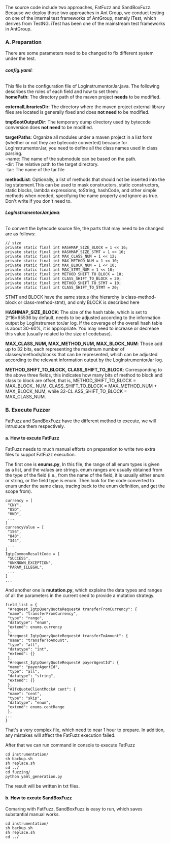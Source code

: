 The source code include two approaches, FatFuzz and SandBoxFuzz.  
Because we deploy those two approaches in Ant Group, we conduct testing on one of the internal test frameworks of AntGroup, namely iTest, which derives from TestNG.
iTest has been one of the mainstream test frameworks in AntGroup.  

### A. Preparation  
There are some parameters need to be changed to fix different system under the test.

###### _**config.yaml**_:
This file is the configuration file of LogInstrumentorJar.java. The following describes the roles of each field and how to set them:  
**homePath**: The directory path of the maven project **needs** to be modified.

**externalLibrariesDir**: The directory where the maven project external library files are located is generally fixed and does **not need** to be modified.

**tmpSootOutputDir**: The temporary dump directory used by bytecode conversion does **not need** to be modified.

**targetPaths**: Organize all modules under a maven project in a list form (whether or not they are bytecode converted) because for LogInstrumentorJar, you need to define all the class names used in class parsing.  
  -name: The name of the submodule can be based on the path.  
  -dir: The relative path to the target directory.  
  -tar: The name of the tar file
  
**methodList**: Optionally, a list of methods that should not be inserted into the log statement.This can be used to mask constructors, static constructors, static blocks, lambda expressions, toString, hashCode, and other simple methods when needed, specifying the name property and ignore as true. Don't write if you don't need to.

###### _**LogInstrumentorJar.java**_:
To convert the bytecode source file, the parts that may need to be changed are as follows:  
```
// size
private static final int HASHMAP_SIZE_BLOCK = 1 << 16;
private static final int HASHMAP_SIZE_STMT = 1 << 16;
private static final int MAX_CLASS_NUM = 1 << 12;
private static final int MAX_METHOD_NUM = 1 << 10;
private static final int MAX_BLOCK_NUM = 1 << 10;
private static final int MAX_STMT_NUM = 1 << 10;
private static final int METHOD_SHIFT_TO_BLOCK = 10;
private static final int CLASS_SHIFT_TO_BLOCK = 20;
private static final int METHOD_SHIFT_TO_STMT = 10;
private static final int CLASS_SHIFT_TO_STMT = 20;
```
STMT and BLOCK have the same status (the hierarchy is class-method-block or class-method-stmt), and only BLOCK is described here

**HASHMAP_SIZE_BLOCK**: The size of the hash table, which is set to 2^16=65536 by default, needs to be adjusted according to the information output by LogInstrumen torJar log. 
If the coverage of the overall hash table is about 30-60%, it is appropriate. You may need to increase or decrease this value (usually related to the size of codebase).

**MAX_CLASS_NUM, MAX_METHOD_NUM, MAX_BLOCK_NUM**: Those add up to 32 bits, each representing the maximum number of classes/methods/blocks that can be represented, which can be adjusted according to the relevant information output by the LogInstrumentorJar log.

**METHOD_SHIFT_TO_BLOCK, CLASS_SHIFT_TO_BLOCK**: Corresponding to the above three fields, this indicates how many bits of method to block and class to block are offset, that is, METHOD_SHIFT_TO_BLOCK = MAX_BLOCK_ NUM, CLASS_SHIFT_TO_BLOCK = MAX_METHOD_NUM + MAX_BLOCK_NUM, while 32-CL ASS_SHIFT_TO_BLOCK = MAX_CLASS_NUM.

### B. Execute Fuzzer  
FatFuzz and SandBoxFuzz have the different method to execute, we will intruduce them respectively.  
#### a. How to excute FatFuzz  
FatFuzz needs to much manual efforts on preparation to write two extra files to suppot FatFuzz execution.

The first one is **enums.py**, In this file, the range of all enum types is given as a list, and the values are strings. 
enum ranges are usually obtained from the type of the field 
(i.e., from the name of the field, it is usually either enum or string, or the field type is enum. Then look for the code converted to enum under the same class, tracing back to the enum definition, and get the scope from).  
```
currency = [
 "CNY",
 "USD",
 "HKD",
 ...
]
currencyValue = [
 "156",
 "840",
 "344",
 ...
]
IgtpCommonResultCode = [
 "SUCCESS",
 "UNKNOWN_EXCEPTION",
 "PARAM_ILLEGAL",
 ...
]
...
```

And another one is **mutation.py**, which explains the data types and ranges of all the parameters in the current seed to provide a mutation strategy. 
```
field_list = {
 "#request_IgtpQueryQuoteRequest# transferFromCurrency": {
 "name": "transferFromCurrency",
 "type": "range",
 "datatype": "enum",
 "extend": enums.currency
 },
 "#request_IgtpQueryQuoteRequest# transferToAmount": {
 "name": "transferToAmount",
 "type": "all",
 "datatype": "int",
 "extend": {}
 },
 "#request_IgtpQueryQuoteRequest# payerAgentId": {
 "name": "payerAgentId",
 "type": "all",
 "datatype": "string",
 "extend": {}
 },
 "#IfxQuoteClientMock# cent": {
 "name": "cent",
 "type": "skip",
 "datatype": "enum",
 "extend": enums.centRange
 },
...
}

```
That's a very complex file, which need to near 1 hour to prepare.
In addition, any mistakes will affect the FatFuzz execution failed.

After that we can run command in console to execute FatFuzz
```
cd instrumentation/
sh backup.sh
sh replace.sh
cd ../
cd fuzzing/
python yaml_generation.py
```
The result will be written in txt files.

#### b. How to excute SandBoxFuzz
Comaring with FatFuzz, SandBoxFuzz is easy to run, which saves substantial manual works.
```
cd instrumentation/
sh backup.sh
sh replace.sh
cd ../

```

